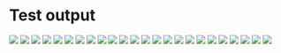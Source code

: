 # Test output
![](https://github.com/isukces/iSukces.DrawingPanel/blob/main/doc/testDrawings/Zero01_line+arc_right27.png?raw=true)
![](https://github.com/isukces/iSukces.DrawingPanel/blob/main/doc/testDrawings/Zero02_arc_right27+line.png?raw=true)
![](https://github.com/isukces/iSukces.DrawingPanel/blob/main/doc/testDrawings/Zero03_two_arcs_left32+right59.png?raw=true)
![](https://github.com/isukces/iSukces.DrawingPanel/blob/main/doc/testDrawings/Zero04_two_arcs_right74+left48.png?raw=true)
![](https://github.com/isukces/iSukces.DrawingPanel/blob/main/doc/testDrawings/Zero05_two_arcs_left85+right203.png?raw=true)
![](https://github.com/isukces/iSukces.DrawingPanel/blob/main/doc/testDrawings/One01_colinear.png?raw=true)
![](https://github.com/isukces/iSukces.DrawingPanel/blob/main/doc/testDrawings/One02_colinear.png?raw=true)
![](https://github.com/isukces/iSukces.DrawingPanel/blob/main/doc/testDrawings/One03_too_small_radius,x=2.png?raw=true)
![](https://github.com/isukces/iSukces.DrawingPanel/blob/main/doc/testDrawings/One03_too_small_radius,x=26.png?raw=true)
![](https://github.com/isukces/iSukces.DrawingPanel/blob/main/doc/testDrawings/One03_too_small_radius,x=29.png?raw=true)
![](https://github.com/isukces/iSukces.DrawingPanel/blob/main/doc/testDrawings/One03_too_small_radius,x=6.png?raw=true)
![](https://github.com/isukces/iSukces.DrawingPanel/blob/main/doc/testDrawings/One04_normal_config.png?raw=true)
![](https://github.com/isukces/iSukces.DrawingPanel/blob/main/doc/testDrawings/One05_normal_config,min_radius=4,left.png?raw=true)
![](https://github.com/isukces/iSukces.DrawingPanel/blob/main/doc/testDrawings/One05_normal_config,min_radius=4,right.png?raw=true)
![](https://github.com/isukces/iSukces.DrawingPanel/blob/main/doc/testDrawings/One06_high.png?raw=true)
![](https://github.com/isukces/iSukces.DrawingPanel/blob/main/doc/testDrawings/One07_high_top.png?raw=true)
![](https://github.com/isukces/iSukces.DrawingPanel/blob/main/doc/testDrawings/One08_too_high.png?raw=true)
![](https://github.com/isukces/iSukces.DrawingPanel/blob/main/doc/testDrawings/One09_too_high_right.png?raw=true)
![](https://github.com/isukces/iSukces.DrawingPanel/blob/main/doc/testDrawings/One10_too_high_left.png?raw=true)
![](https://github.com/isukces/iSukces.DrawingPanel/blob/main/doc/testDrawings/One11_below.png?raw=true)
![](https://github.com/isukces/iSukces.DrawingPanel/blob/main/doc/testDrawings/Two01_simple.png?raw=true)
![](https://github.com/isukces/iSukces.DrawingPanel/blob/main/doc/testDrawings/Two02_left_to_close.png?raw=true)
![](https://github.com/isukces/iSukces.DrawingPanel/blob/main/doc/testDrawings/Two03_left_little_out.png?raw=true)
![](https://github.com/isukces/iSukces.DrawingPanel/blob/main/doc/testDrawings/Two04_big_rotation_angle.png?raw=true)
